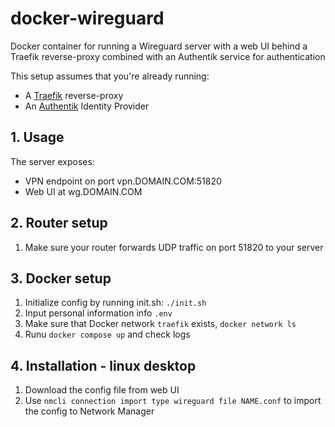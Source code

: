 # docker-wireguard
Docker container for running a Wireguard server with a web UI behind a Traefik reverse-proxy combined with an Authentik service for authentication

This setup assumes that you're already running:
  - A [Traefik](https://github.com/znibb/docker-traefik) reverse-proxy
  - An [Authentik](https://github.com/znibb/docker-authentik) Identity Provider

## 1. Usage
The server exposes: 
  * VPN endpoint on port vpn.DOMAIN.COM:51820
  * Web UI at wg.DOMAIN.COM

## 2. Router setup
1. Make sure your router forwards UDP traffic on port 51820 to your server

## 3. Docker setup
1. Initialize config by running init.sh: `./init.sh`
2. Input personal information info `.env`
3. Make sure that Docker network `traefik` exists, `docker network ls`
4. Runu `docker compose up` and check logs

## 4. Installation - linux desktop
1. Download the config file from web UI
2. Use `nmcli connection import type wireguard file NAME.conf` to import the config to Network Manager
